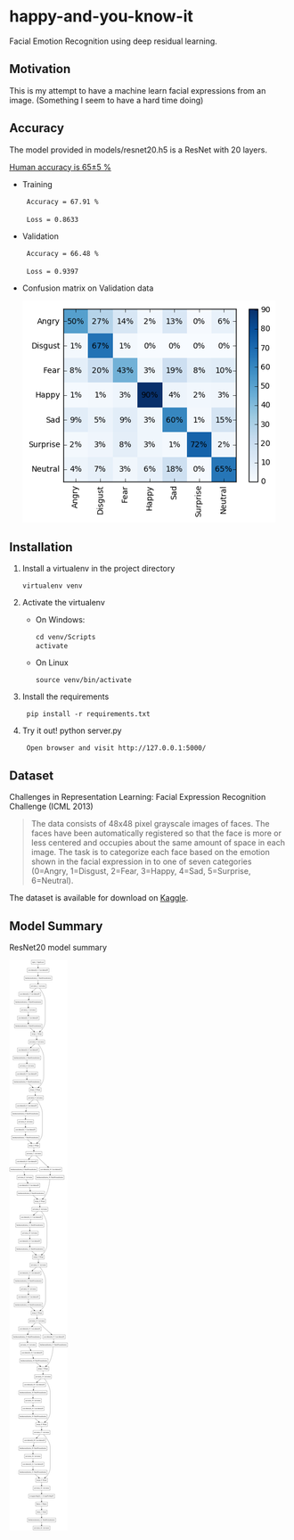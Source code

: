 # happy-and-you-know-it

Facial Emotion Recognition using deep residual learning.


## Motivation

This is my attempt to have a machine learn facial expressions from an image.
(Something I seem to have a hard time doing)

## Accuracy

The model provided in models/resnet20.h5 is a ResNet with 20 layers.

[Human accuracy is 65±5 % ](https://arxiv.org/abs/1307.0414)

- Training

       Accuracy = 67.91 %

       Loss = 0.8633

- Validation
       
       Accuracy = 66.48 %
       
       Loss = 0.9397
       
 - Confusion matrix on Validation data
       
      ![confusion matrix](./confusion.png)

## Installation

1. Install a virtualenv in the project directory

       virtualenv venv

2. Activate the virtualenv
    - On Windows:

          cd venv/Scripts
          activate
      
    - On Linux
    
          source venv/bin/activate

3. Install the requirements

        pip install -r requirements.txt
        
4. Try it out!
        python server.py 

        Open browser and visit http://127.0.0.1:5000/


## Dataset

Challenges in Representation Learning: Facial Expression Recognition Challenge (ICML 2013)
> The data consists of 48x48 pixel grayscale images of faces. The faces have been automatically registered so that the face is more or less centered and occupies about the same amount of space in each image. The task is to categorize each face based on the emotion shown in the facial expression in to one of seven categories (0=Angry, 1=Disgust, 2=Fear, 3=Happy, 4=Sad, 5=Surprise, 6=Neutral).

The dataset is available for download on [Kaggle](https://www.kaggle.com/c/challenges-in-representation-learning-facial-expression-recognition-challenge/data).


## Model Summary


ResNet20 model summary


![ResNet20 model summary](./model.png)